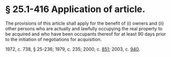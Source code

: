 # § 25.1-416 Application of article.

<p>The provisions of this article shall apply for the benefit of (i) owners and (ii) other persons who are actually and lawfully occupying the real property to be acquired and who have been occupants thereof for at least 90 days prior to the initiation of negotiations for acquisition.</p><p>1972, c. 738, § 25-236; 1979, c. 235; 2000, c. <a href='http://lis.virginia.gov/cgi-bin/legp604.exe?001+ful+CHAP0851'>851</a>; 2003, c. <a href='http://lis.virginia.gov/cgi-bin/legp604.exe?031+ful+CHAP0940'>940</a>.</p>